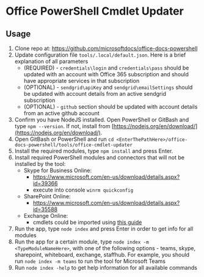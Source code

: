 # Office PowerShell Cmdlet Updater

## Usage
1. Clone repo at: https://github.com/microsoftdocs/office-docs-powershell
2. Update configuration file `tools/.local/default.json`. Here is a brief explanation of all parameters
   * (REQUIRED) - `credentials\login` and `credentials\pass` should be updated with an account with Office 365 subscription and should have appropriate services in that subscription
   * (OPTIONAL) - `sendgrid\apiKey` and `sendgrid\emailSettings` should be updated with account details from an active sendgrid subscription
   * (OPTIONAL) - `github` section should be updated with account details from an active github account
3. Confirm you have NodeJS installed.
    Open PowerShell or GitBash and type `npm --version`.
    If not, install from [https://nodejs.org/en/download/](https://nodejs.org/en/download/).
4. Open GitBash or PowerShell and run `cd <EnterThePathHere>/office-docs-powershell/tools/office-cmdlet-updater`
5. Install the required modules, type `npm install` and press Enter.
6. Install required PowerShell modules and connectors that will not be installed by the tool:
    - Skype for Business Online:
       - https://www.microsoft.com/en-us/download/details.aspx?id=39366
       - execute into console `winrm quickconfig`
    - SharePoint Online:
       - https://www.microsoft.com/en-us/download/details.aspx?id=35588
    - Exchange Online:
       - cmdlets could be imported using [this guide](https://learn.microsoft.com/powershell/exchange/connect-to-exchange-online-powershell)
7. Run the app, type `node index` and press Enter in order to get info for all modules
8. Run the app for a certain module, type `node index -m <TypeModuleNameHere>`, with one of the following options - teams, skype, sharepoint, whiteboard, exchange, staffhub. For example, you should run `node index -m teams` to run the tool for Microsoft Teams
9. Run `node index -help` to get help information for all available commands

